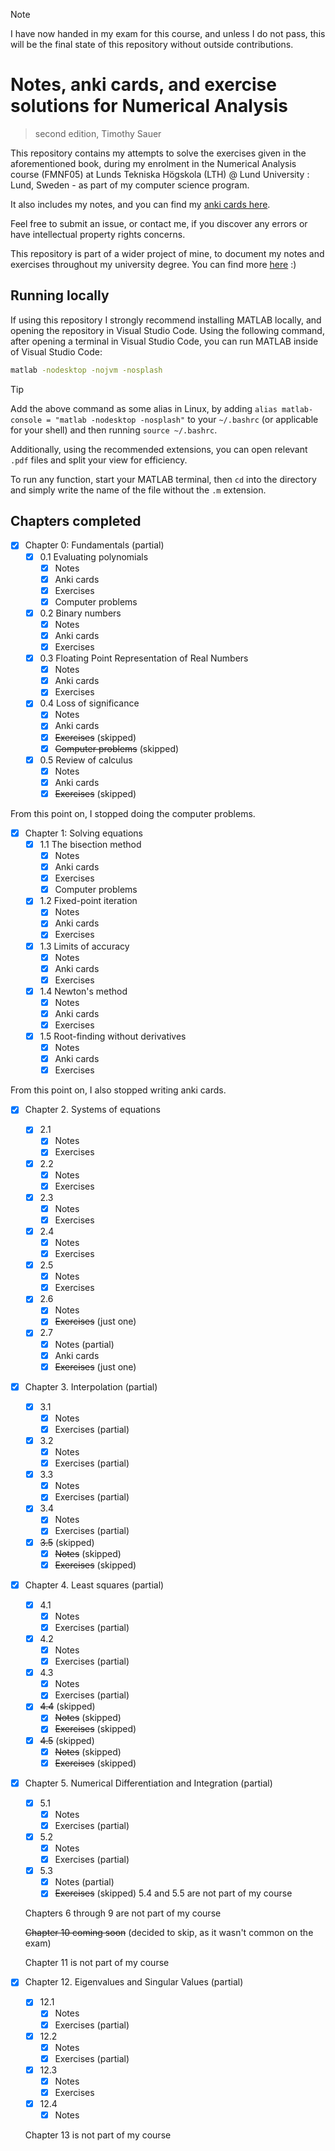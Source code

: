 > [!NOTE]
> I have now handed in my exam for this course, and unless I do not pass, this will be the final state of this repository without outside contributions.

# Notes, anki cards, and exercise solutions for Numerical Analysis
> second edition, Timothy Sauer

This repository contains my attempts to solve the exercises given in the aforementioned book, during my enrolment in the Numerical Analysis course (FMNF05) at Lunds Tekniska Högskola (LTH) @ Lund University : Lund, Sweden - as part of my computer science program.

It also includes my notes, and you can find my [anki cards here](https://www.github.com/mikael-ros/LTH-anki/Y3/P3/FMNF05/Book).

Feel free to submit an issue, or contact me, if you discover any errors or have intellectual property rights concerns. 

This repository is part of a wider project of mine, to document my notes and exercises throughout my university degree. You can find more [here](https://mikaelrr.notion.site/Delade-anteckningar-Hub-LTH-D-C-f2a47297b9b146dba372e02c4f789d55?pvs=4) :)

## Running locally
If using this repository I strongly recommend installing MATLAB locally, and opening the repository in Visual Studio Code. Using the following command, after opening a terminal in Visual Studio Code, you can run MATLAB inside of Visual Studio Code:
```sh
matlab -nodesktop -nojvm -nosplash
```
> [!TIP]
> Add the above command as some alias in Linux, by adding ``alias matlab-console = "matlab -nodesktop -nosplash"`` to your ``~/.bashrc`` (or applicable for your shell) and then running ``source ~/.bashrc``.

Additionally, using the recommended extensions, you can open relevant ``.pdf`` files and split your view for efficiency.

To run any function, start your MATLAB terminal, then ``cd`` into the directory and simply write the name of the file without the ``.m`` extension.

## Chapters completed
- [x] Chapter 0: Fundamentals (partial)
  - [x] 0.1 Evaluating polynomials
    - [x] Notes
    - [x] Anki cards
    - [x] Exercises 
    - [x] Computer problems
  - [x] 0.2 Binary numbers
    - [x] Notes
    - [x] Anki cards
    - [x] Exercises
  - [x] 0.3 Floating Point Representation of Real Numbers
    - [x] Notes
    - [x] Anki cards
    - [x] Exercises  
  - [x] 0.4 Loss of significance
    - [x] Notes
    - [x] Anki cards
    - [x] ~~Exercises~~ (skipped)
    - [x] ~~Computer problems~~ (skipped)
  - [x] 0.5 Review of calculus
    - [x] Notes
    - [x] Anki cards
    - [x] ~~Exercises~~ (skipped)

From this point on, I stopped doing the computer problems.

- [x] Chapter 1: Solving equations
  - [x] 1.1 The bisection method
    - [x] Notes
    - [x] Anki cards
    - [x] Exercises 
    - [x] Computer problems
  - [x] 1.2 Fixed-point iteration
    - [x] Notes
    - [x] Anki cards
    - [x] Exercises 
  - [x] 1.3 Limits of accuracy
    - [x] Notes
    - [x] Anki cards
    - [x] Exercises 
  - [x] 1.4 Newton's method
    - [x] Notes
    - [x] Anki cards
    - [x] Exercises 
  - [x] 1.5 Root-finding without derivatives
    - [x] Notes
    - [x] Anki cards
    - [x] Exercises 

From this point on, I also stopped writing anki cards.

- [x] Chapter 2. Systems of equations
  - [x] 2.1
    - [x] Notes
    - [x] Exercises 
  - [x] 2.2
    - [x] Notes
    - [x] Exercises 
  - [x] 2.3 
    - [x] Notes
    - [x] Exercises 
  - [x] 2.4
    - [x] Notes
    - [x] Exercises 
  - [x] 2.5 
    - [x] Notes
    - [x] Exercises 
  - [x] 2.6 
    - [x] Notes
    - [x] ~~Exercises~~ (just one) 
  - [x] 2.7 
    - [x] Notes (partial)
    - [x] Anki cards
    - [x] ~~Exercises~~ (just one)
- [x] Chapter 3. Interpolation (partial)
  - [x] 3.1
    - [x] Notes
    - [x] Exercises (partial)
  - [x] 3.2
    - [x] Notes
    - [x] Exercises (partial)
  - [x] 3.3 
    - [x] Notes
    - [x] Exercises (partial)
  - [x] 3.4
    - [x] Notes
    - [x] Exercises (partial)
  - [x] ~~3.5~~ (skipped)
    - [x] ~~Notes~~ (skipped)
    - [x] ~~Exercises~~ (skipped)
- [x] Chapter 4. Least squares (partial)
  - [x] 4.1
    - [x] Notes
    - [x] Exercises (partial)
  - [x] 4.2
    - [x] Notes
    - [x] Exercises (partial)
  - [x] 4.3 
    - [x] Notes
    - [x] Exercises (partial)
  - [x] ~~4.4~~ (skipped)
    - [x] ~~Notes~~ (skipped)
    - [x] ~~Exercises~~ (skipped)
  - [x] ~~4.5~~ (skipped)
    - [x] ~~Notes~~ (skipped)
    - [x] ~~Exercises~~ (skipped)
  
- [x] Chapter 5. Numerical Differentiation and Integration (partial)
  - [x] 5.1
    - [x] Notes
    - [x] Exercises (partial)
  - [x] 5.2
    - [x] Notes
    - [x] Exercises (partial)
  - [x] 5.3 
    - [x] Notes (partial)
    - [x] ~~Exercises~~ (skipped)
  5.4 and 5.5 are not part of my course

  Chapters 6 through 9 are not part of my course 

  ~~Chapter 10 coming soon~~ (decided to skip, as it wasn't common on the exam)

  Chapter 11 is not part of my course 

- [x] Chapter 12. Eigenvalues and Singular Values (partial)
  - [x] 12.1
    - [x] Notes
    - [x] Exercises (partial)
  - [x] 12.2
    - [x] Notes
    - [x] Exercises (partial)
  - [x] 12.3 
    - [x] Notes
    - [x] Exercises
  - [x] 12.4
    - [x] Notes

  Chapter 13 is not part of my course
